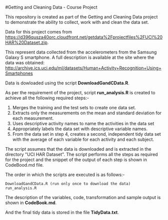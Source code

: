 #Getting and Cleaning Data - Course Project

This repository is created as part of the Getting and Cleaning Data project to
demonstrate the ability to collect, work with and clean the data set.

Data for this project comes from
https://d396qusza40orc.cloudfront.net/getdata%2Fprojectfiles%2FUCI%20HAR%20Dataset.zip.

This represent data collected from the accelerometers from the Samsung Galaxy S smartphone.
A full description is available at the site where the data was obtained:
http://archive.ics.uci.edu/ml/datasets/Human+Activity+Recognition+Using+Smartphones

Data is dowloaded using the script **DownloadGandCData.R**.

As per the requirement of the project, script **run_analysis.R** is created to achieve all the
following required steps:-
 
1. Merges the training and the test sets to create one data set.
2. Extracts only the measurements on the mean and standard deviation for each measurement.
3. Uses descriptive activity names to name the activities in the data set
4. Appropriately labels the data set with descriptive variable names.
5. From the data set in step 4, creates a second, independent tidy data set with the average of 
   each variable for each activity and each subject.

The script assumes that the data is downloaded and is extracted in the directory "UCI HAR Dataset".
The script performs all the steps as required for the project and the snippet of the output of each
step is shown in CodeBood.md file.


The order in which the scripts are executed is as follows:-

	DownloadGandCData.R (run only once to download the data)
	run_analysis.R	

The description of the variables, code, transformation and sample output is shown in **CodeBook.md**.

And the final tidy data is stored in the file **TidyData.txt**.



